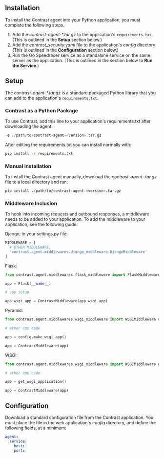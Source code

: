 <!--
title: "Python Agent Installation"
description: "Installing the Python Agent"
tags: "python agent installation"
-->

## Installation

To install the Contrast agent into your Python application, you must complete the following steps.  

1. Add the <i>contrast-agent-*.tar.gz</i> to the application's `requirements.txt`. (This is outlined in the <b>Setup</b> section below.) 
2. Add the *contrast_security.yaml* file to the application's *config* directory. (This is outlined in the **Configuration** section below.)
3. Run the Go Speedracer service as a standalone service on the same server as the application. (This is outlined in the section below to **Run the Service**.)

## Setup

The <i>contrast-agent-*.tar.gz</i> is a standard packaged Python library that you can add to the application's `requirements.txt`.

### Contrast as a Python Package

To use Contrast, add this line to your application's requirements.txt after downloading the agent:

``` python
-e ./path/to/contrast-agent-<version>.tar.gz
```

After editing the requirements.txt you can install normally with:

``` bash
pip install -r requirements.txt
```

### Manual installation

To install the Contrast agent manually, download the <i>contrast-agent-<version>.tar.gz</i> file to a local directory and run:

``` bash
pip install ./path/to/contrast-agent-<version>.tar.gz
``` 

### Middleware Inclusion

To hook into incoming requests and outbound responses, a middleware needs to be added to your application. To add the middleware to your application, see the following guide:


Django; in your settings.py file:

``` python
MIDDLEWARE = [
  # OTHER MIDDLEWARE,
  'contrast.agent.middlewares.django_middleware.DjangoMiddleware'
]
```

Flask:

``` python
from contrast.agent.middlewares.flask_middleware import FlaskMiddleware as ContrastMiddleware

app = Flask(__name__)

# app setup

app.wsgi_app = ContrastMiddleware(app.wsgi_app)
```

Pyramid:

``` python
from contrast.agent.middlewares.wsgi_middleware import WSGIMiddleware as ContrastMiddleware

# other app code

app = config.make_wsgi_app()

app = ContrastMiddleware(app)
```

WSGI:

``` python
from contrast.agent.middlewares.wsgi_middleware import WSGIMiddleware as ContrastMiddleware

# other app code

app = get_wsgi_application()

app = ContrastMiddleware(app)
```

## Configuration

Download a standard configuration file from the Contrast application. You must place the file in the web application's *config* directory, and define the following fields, at a minimum:

``` yaml
agent:
  service:
    host: 
    port:
```
